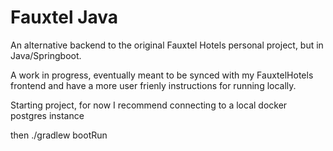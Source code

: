 # Fauxtel Java
An alternative backend to the original Fauxtel Hotels personal project, but in Java/Springboot.

A work in progress, eventually meant to be synced with my FauxtelHotels frontend and have a more user frienly instructions for running locally.


Starting project, for now I recommend connecting to a local docker postgres instance

then 
./gradlew bootRun